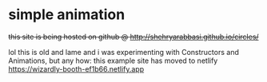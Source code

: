simple animation
=======

~~this site is being hosted on github @  http://shehryarabbasi.github.io/circles/~~
 
lol this is old and lame and i was experimenting with Constructors and Animations, but any how: this example site has moved to netlify https://wizardly-booth-ef1b66.netlify.app
